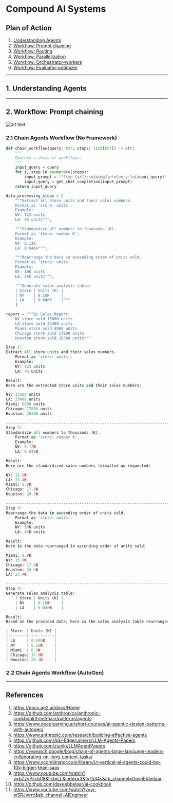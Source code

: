 # Compound AI Systems

## Plan of Action
1. [Understanding Agents](#understanding-agents)
2. [Workflow: Prompt chaining](#workflow-prompt-chaining)
3. [Workflow: Routing](#workflow-routing)
4. [Workflow: Parallelization](#workflow-parallelization)
5. [Workflow: Orchestrator-workers](#workflow-orchestrator-workers)
6. [Workflow: Evaluator-optimizer](#workflow-evaluator-optimizer)

--------

<a name="understanding-agents"></a>
## 1. Understanding Agents



-------------

<a name="workflow-prompt-chaining"></a>
## 2. Workflow: Prompt chaining

![alt text](<assets/Screenshot 2025-02-21 144449.png>)

### 2.1 Chain Agents Workflow (No Framework)

```python
def chain_workflow(query: str, steps: list[str]) -> str:
    """
    Execute a chain of workflows.
    """
    input_query = query
    for i, step in enumerate(steps):
        input_prompt = f"Step {i+1}:\n{step}\n\nQuery:\n{input_query}"
        input_query = get_chat_completion(input_prompt)
    return input_query
```

```python
data_processing_steps = [
    """Extract all store units and their sales numbers.
    Format as 'store: units'.
    Example:
    NY: 123 units
    LA: 46 units""",

    """Standardize all numbers to thousands (K).
    Format as 'store: number K'.
    Example:
    NY: 0.12K
    LA: 0.046K""",

    """Rearrange the data in ascending order of units sold.
    Format as 'store: units'.
    Example:
    NY: 10K units
    LA: 46K units""",

    """Generate sales analysis table:
    | Store | Units (K) |
    | NY    | 0.16K     |
    | LA    | 0.046K    |"""
    ]    
```

```python
report = """Q1 Sales Report:
    NY store sold 15600 units
    LA store sold 23400 units
    Miami store sold 8900 units
    Chicago store sold 17800 units
    Houston store sold 20300 units"""
```


```python
Step 1:
Extract all store units and their sales numbers.
    Format as 'store: units'.
    Example:
    NY: 123 units
    LA: 46 units

Result:
Here are the extracted store units and their sales numbers:

NY: 15600 units
LA: 23400 units
Miami: 8900 units
Chicago: 17800 units
Houston: 20300 units

--------------------------------------------------------------------------------
Step 2:
Standardize all numbers to thousands (K).
    Format as 'store: number K'.
    Example:
    NY: 0.12K
    LA: 0.046K

Result:
Here are the standardized sales numbers formatted as requested:

NY: 15.6K
LA: 23.4K
Miami: 8.9K
Chicago: 17.8K
Houston: 20.3K

--------------------------------------------------------------------------------
Step 3:
Rearrange the data in ascending order of units sold.
    Format as 'store: units'.
    Example:
    NY: 10K units
    LA: 46K units

Result:
Here is the data rearranged in ascending order of units sold:

Miami: 8.9K
NY: 15.6K
Chicago: 17.8K
Houston: 20.3K
LA: 23.4K

--------------------------------------------------------------------------------
Step 4:
Generate sales analysis table:
    | Store | Units (K) |
    | NY    | 0.16K     |
    | LA    | 0.046K    |

Result:
Based on the provided data, here is the sales analysis table rearranged in ascending order of units sold:

| Store  | Units (K) |
|--------|-----------|
| LA     | 0.046K    |
| NY     | 0.16K     |
| Miami  | 8.9K      |
| Chicago| 17.8K     |
| Houston| 20.3K     |

```

### 2.2 Chain Agents Workflow (AutoGen)







-------------

## References
1. https://docs.ag2.ai/docs/Home
2. https://github.com/anthropics/anthropic-cookbook/tree/main/patterns/agents
3. https://www.deeplearning.ai/short-courses/ai-agentic-design-patterns-with-autogen/
4. https://www.anthropic.com/research/building-effective-agents
5. https://github.com/AGI-Edgerunners/LLM-Agents-Papers
5. https://github.com/zjunlp/LLMAgentPapers
6. https://research.google/blog/chain-of-agents-large-language-models-collaborating-on-long-context-tasks/
7. https://www.ycombinator.com/library/Lt-vertical-ai-agents-could-be-10x-bigger-than-saas
8. https://www.youtube.com/watch?v=bZzyPscbtI8&list=LL&index=3&t=1534s&ab_channel=DaveEbbelaar
9. https://github.com/daveebbelaar/ai-cookbook
10. https://www.youtube.com/watch?v=yj-wSRJwrrc&ab_channel=AIEngineer

